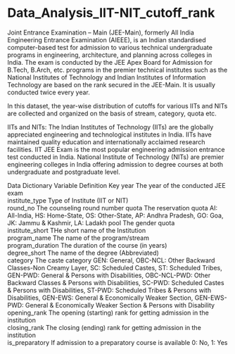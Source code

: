# Data_Analysis_IIT-NIT_cutoff_rank


Joint Entrance Examination – Main (JEE-Main), formerly All India Engineering Entrance Examination (AIEEE), is an Indian standardised computer-based test for admission to various technical undergraduate programs in engineering, architecture, and planning across colleges in India. The exam is conducted by the JEE Apex Board for Admission for B.Tech, B.Arch, etc. programs in the premier technical institutes such as the National Institutes of Technology and Indian Institutes of Information Technology are based on the rank secured in the JEE-Main. It is usually conducted twice every year.

In this dataset, the year-wise distribution of cutoffs for various IITs and NITs are collected and organized on the basis of stream, category, quota etc.

IITs and NITs:
The Indian Institutes of Technology (IITs) are the globally appreciated engineering and technological institutes in India. IITs have maintained quality education and internationally acclaimed research facilities. IIT JEE Exam is the most popular engineering admission entrance test conducted in India.
National Institute of Technology (NITs) are premier engineering colleges in India offering admission to degree courses at both undergraduate and postgraduate level.

Data Dictionary
Variable	Definition	Key
year	The year of the conducted JEE exam	
institute_type	Type of Institute (IIT or NIT)	
round_no	The counseling round number	
quota	The reservation quota	AI: All-India, HS: Home-State, OS: Other-State, AP: Andhra Pradesh, GO: Goa, JK: Jammu & Kashmir, LA: Ladakh
pool	The gender quota	
institute_short	THe short name of the Institution	
program_name	The name of the program/stream	
program_duration	The duration of the course (in years)	
degree_short	The name of the degree (Abbreviated)	
category	The caste category	GEN: General, OBC-NCL: Other Backward Classes-Non Creamy Layer, SC: Scheduled Castes, ST: Scheduled Tribes, GEN-PWD: General & Persons with Disabilities, OBC-NCL-PWD: Other Backward Classes & Persons with Disabilities, SC-PWD: Scheduled Castes & Persons with Disabilities, ST-PWD: Scheduled Tribes & Persons with Disabilities, GEN-EWS: General & Economically Weaker Section, GEN-EWS-PWD: General & Economically Weaker Section & Persons with Disability
opening_rank	The opening (starting) rank for getting admission in the institution	
closing_rank	The closing (ending) rank for getting admission in the institution	
is_preparatory	If admission to a preparatory course is available	0: No, 1: Yes
